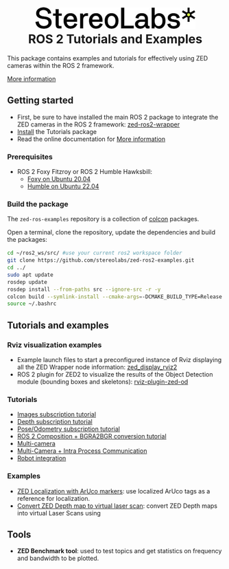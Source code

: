 <h1 align="center">
   <img src="./images/Picto+STEREOLABS_Black.jpg" alt="Stereolabs" title="Stereolabs" /><br \>
   ROS 2 Tutorials and Examples
</h1>

This package contains examples and tutorials for effectively using ZED cameras within the ROS 2 framework.

[More information](https://www.stereolabs.com/docs/ros2/)

## Getting started

- First, be sure to have installed the main ROS 2 package to integrate the ZED cameras in the ROS 2 framework: [zed-ros2-wrapper](https://github.com/stereolabs/zed-ros2-wrapper/)
- [Install](#build-the-package) the Tutorials package
- Read the online documentation for [More information](https://www.stereolabs.com/documentation/guides/using-zed-with-ros/introduction.html)

### Prerequisites

- ROS 2 Foxy Fitzroy or ROS 2 Humble Hawksbill: 
  - [Foxy on Ubuntu 20.04](https://docs.ros.org/en/foxy/Installation/Linux-Install-Debians.html)
  - [Humble on Ubuntu 22.04](https://docs.ros.org/en/humble/Installation/Linux-Install-Debians.html)

### Build the package

The `zed-ros-examples` repository is a collection of [colcon](http://design.ros2.org/articles/build_tool.html) packages. 

Open a terminal, clone the repository, update the dependencies and build the packages:

```bash
cd ~/ros2_ws/src/ #use your current ros2 workspace folder
git clone https://github.com/stereolabs/zed-ros2-examples.git
cd ../
sudo apt update
rosdep update
rosdep install --from-paths src --ignore-src -r -y
colcon build --symlink-install --cmake-args=-DCMAKE_BUILD_TYPE=Release
source ~/.bashrc
```

## Tutorials and examples

### Rviz visualization examples

- Example launch files to start a preconfigured instance of Rviz displaying all the ZED Wrapper node information: [zed_display_rviz2](./zed_display_rviz2)
- ROS 2 plugin for ZED2 to visualize the results of the Object Detection module (bounding boxes and skeletons): [rviz-plugin-zed-od](./rviz-plugin-zed-od)

### Tutorials

- [Images subscription tutorial](./tutorials/zed_video_tutorial)
- [Depth subscription tutorial](./tutorials/zed_depth_tutorial)
- [Pose/Odometry subscription tutorial](./tutorials/zed_pose_tutorial)
- [ROS 2 Composition + BGRA2BGR conversion tutorial](./tutorials/zed_rgb_convert)
- [Multi-camera](./tutorials/zed_multi_camera)
- [Multi-Camera + Intra Process Communication](./tutorials/zed_ipc)
- [Robot integration](./tutorials/zed_robot_integration)

### Examples

- [ZED Localization with ArUco markers](./examples/zed_aruco_localization): use localized ArUco tags as a reference for localization.
- [Convert ZED Depth map to virtual laser scan](./examples/zed_depth_to_laserscan): convert ZED Depth maps into virtual Laser Scans using

 ## Tools

- **ZED Benchmark tool**: used to test topics and get statistics on frequency and bandwidth to be plotted.

 




